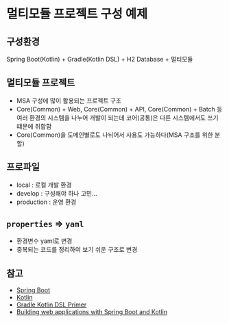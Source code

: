 # 멀티모듈 프로젝트 구성 예제

## 구성환경
Spring Boot(Kotlin) + Gradle(Kotlin DSL) + H2 Database + 멀티모듈

## 멀티모듈 프로젝트
- MSA 구성에 많이 활용되는 프로젝트 구조
- Core(Common) + Web, Core(Common) + API, Core(Common) + Batch 등 여러 환경의 시스템을 나누어 개발이 되는데 코어(공통)은 다른 시스템에서도 쓰기 떄문에 취합함
- Core(Common)을 도메인별로도 나뉘어서 사용도 가능하다(MSA 구조를 위한 분할)

## 프로파일
- local : 로컬 개발 환경
- develop : 구성해야 하나 고민...
- production : 운영 환경

## `properties` => `yaml`
- 환경변수 yaml로 변경
- 중복되는 코드를 정리하여 보기 쉬운 구조로 변경

## 참고
- [Spring Boot](https://spring.io/projects/spring-boot)
- [Kotlin](https://kotlinlang.org/)
- [Gradle Kotlin DSL Primer](https://docs.gradle.org/current/userguide/kotlin_dsl.html)
- [Building web applications with Spring Boot and Kotlin](https://spring.io/guides/tutorials/spring-boot-kotlin/)
